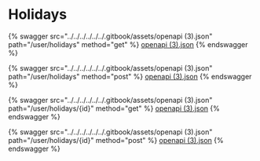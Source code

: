 # Holidays

{% swagger src="../../../../../../.gitbook/assets/openapi (3).json" path="/user/holidays" method="get" %}
[openapi (3).json](<../../../../../../.gitbook/assets/openapi (3).json>)
{% endswagger %}

{% swagger src="../../../../../../.gitbook/assets/openapi (3).json" path="/user/holidays" method="post" %}
[openapi (3).json](<../../../../../../.gitbook/assets/openapi (3).json>)
{% endswagger %}

{% swagger src="../../../../../../.gitbook/assets/openapi (3).json" path="/user/holidays/{id}" method="get" %}
[openapi (3).json](<../../../../../../.gitbook/assets/openapi (3).json>)
{% endswagger %}

{% swagger src="../../../../../../.gitbook/assets/openapi (3).json" path="/user/holidays/{id}" method="post" %}
[openapi (3).json](<../../../../../../.gitbook/assets/openapi (3).json>)
{% endswagger %}
